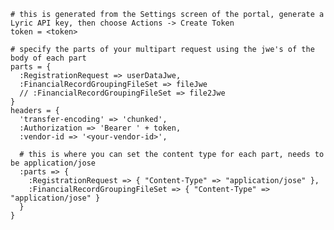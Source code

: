 	# this is generated from the Settings screen of the portal, generate a Lyric API key, then choose Actions -> Create Token
    token = <token>

	# specify the parts of your multipart request using the jwe's of the body of each part
    parts = {
      :RegistrationRequest => userDataJwe,
      :FinancialRecordGroupingFileSet => fileJwe
      // :FinancialRecordGroupingFileSet => file2Jwe
    }
    headers = {
      'transfer-encoding' => 'chunked',
      :Authorization => 'Bearer ' + token,
      :vendor-id => '<your-vendor-id>',
      
      # this is where you can set the content type for each part, needs to be application/jose
      :parts => {
        :RegistrationRequest => { "Content-Type" => "application/jose" },
        :FinancialRecordGroupingFileSet => { "Content-Type" => "application/jose" }
      }
    }